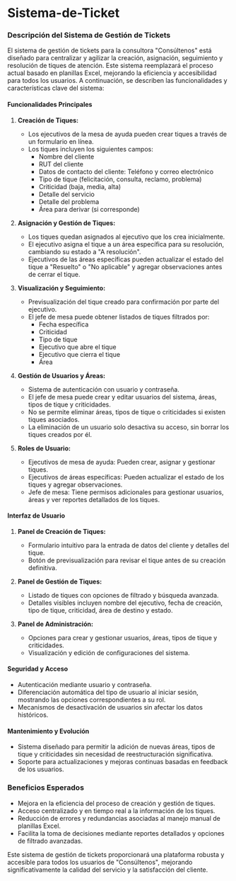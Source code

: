 # Sistema-de-Ticket
### Descripción del Sistema de Gestión de Tickets

El sistema de gestión de tickets para la consultora "Consúltenos" está diseñado para centralizar y agilizar la creación, asignación, seguimiento y resolución de tiques de atención. Este sistema reemplazará el proceso actual basado en planillas Excel, mejorando la eficiencia y accesibilidad para todos los usuarios. A continuación, se describen las funcionalidades y características clave del sistema:

#### Funcionalidades Principales

1. **Creación de Tiques:**
   - Los ejecutivos de la mesa de ayuda pueden crear tiques a través de un formulario en línea.
   - Los tiques incluyen los siguientes campos:
     - Nombre del cliente
     - RUT del cliente
     - Datos de contacto del cliente: Teléfono y correo electrónico
     - Tipo de tique (felicitación, consulta, reclamo, problema)
     - Criticidad (baja, media, alta)
     - Detalle del servicio
     - Detalle del problema
     - Área para derivar (si corresponde)

2. **Asignación y Gestión de Tiques:**
   - Los tiques quedan asignados al ejecutivo que los crea inicialmente.
   - El ejecutivo asigna el tique a un área específica para su resolución, cambiando su estado a "A resolución".
   - Ejecutivos de las áreas específicas pueden actualizar el estado del tique a "Resuelto" o "No aplicable" y agregar observaciones antes de cerrar el tique.

3. **Visualización y Seguimiento:**
   - Previsualización del tique creado para confirmación por parte del ejecutivo.
   - El jefe de mesa puede obtener listados de tiques filtrados por:
     - Fecha específica
     - Criticidad
     - Tipo de tique
     - Ejecutivo que abre el tique
     - Ejecutivo que cierra el tique
     - Área

4. **Gestión de Usuarios y Áreas:**
   - Sistema de autenticación con usuario y contraseña.
   - El jefe de mesa puede crear y editar usuarios del sistema, áreas, tipos de tique y criticidades.
   - No se permite eliminar áreas, tipos de tique o criticidades si existen tiques asociados.
   - La eliminación de un usuario solo desactiva su acceso, sin borrar los tiques creados por él.

5. **Roles de Usuario:**
   - Ejecutivos de mesa de ayuda: Pueden crear, asignar y gestionar tiques.
   - Ejecutivos de áreas específicas: Pueden actualizar el estado de los tiques y agregar observaciones.
   - Jefe de mesa: Tiene permisos adicionales para gestionar usuarios, áreas y ver reportes detallados de los tiques.

#### Interfaz de Usuario

1. **Panel de Creación de Tiques:**
   - Formulario intuitivo para la entrada de datos del cliente y detalles del tique.
   - Botón de previsualización para revisar el tique antes de su creación definitiva.

2. **Panel de Gestión de Tiques:**
   - Listado de tiques con opciones de filtrado y búsqueda avanzada.
   - Detalles visibles incluyen nombre del ejecutivo, fecha de creación, tipo de tique, criticidad, área de destino y estado.

3. **Panel de Administración:**
   - Opciones para crear y gestionar usuarios, áreas, tipos de tique y criticidades.
   - Visualización y edición de configuraciones del sistema.

#### Seguridad y Acceso

- Autenticación mediante usuario y contraseña.
- Diferenciación automática del tipo de usuario al iniciar sesión, mostrando las opciones correspondientes a su rol.
- Mecanismos de desactivación de usuarios sin afectar los datos históricos.

#### Mantenimiento y Evolución

- Sistema diseñado para permitir la adición de nuevas áreas, tipos de tique y criticidades sin necesidad de reestructuración significativa.
- Soporte para actualizaciones y mejoras continuas basadas en feedback de los usuarios.

### Beneficios Esperados

- Mejora en la eficiencia del proceso de creación y gestión de tiques.
- Acceso centralizado y en tiempo real a la información de los tiques.
- Reducción de errores y redundancias asociadas al manejo manual de planillas Excel.
- Facilita la toma de decisiones mediante reportes detallados y opciones de filtrado avanzadas.

Este sistema de gestión de tickets proporcionará una plataforma robusta y accesible para todos los usuarios de "Consúltenos", mejorando significativamente la calidad del servicio y la satisfacción del cliente.
